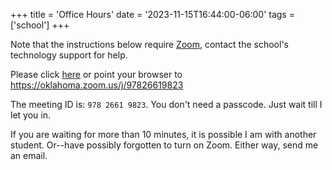 +++
title = 'Office Hours'
date = '2023-11-15T16:44:00-06:00'
tags = ['school']
+++

Note that the instructions below require [Zoom](https://zoom.us/),
contact the school's technology support for help.

Please click [here](https://oklahoma.zoom.us/j/97826619823) or point
your browser to https://oklahoma.zoom.us/j/97826619823

The meeting ID is: `978 2661 9823`. You don't need a passcode. Just
wait till I let you in.

If you are waiting for more than 10 minutes, it is possible I am with
another student. Or--have possibly forgotten to turn on Zoom. Either
way, send me an email.
